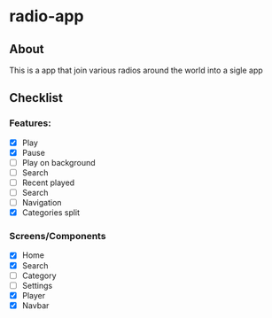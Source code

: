 # radio-app

## About
This is a app that join various radios around the world into a sigle app

## Checklist

### Features:
- [x] Play
- [x] Pause
- [ ] Play on background
- [ ] Search
- [ ] Recent played
- [ ] Search
- [ ] Navigation
- [x] Categories split

### Screens/Components
- [x] Home
- [x] Search
- [ ] Category
- [ ] Settings
- [x] Player
- [x] Navbar
